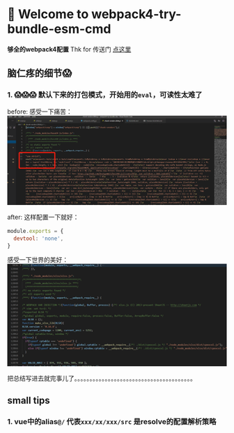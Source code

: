 # 🚀 Welcome to webpack4-try-bundle-esm-cmd

**够全的webpack4配置** Thk for 传送门 [点这里](https://blog.csdn.net/github_34708151/article/details/103900725)


## 脑仁疼的细节😱

### 1. 😱😱😱 默认下来的打包模式，开始用的`eval`，可读性太难了
before: 感受一下痛苦：
![eval_形式的打包](./log_imgs/eval_形式的打包.png)


after: 这样配置一下就好：
```js
module.exports = {
  devtool: 'none',
}
```
感受一下世界的美好：
![pure_形式的打包](./log_imgs/pure_形式的打包.png)


把总结写进去就完事儿了。。。。。。。。。。。。。。。。。。。。。。。。。。。。。。。。。。。。。。。


## small tips
### 1. vue中的alias`@/` 代表`xxx/xx/xxx/src`  是resolve的配置解析策略
